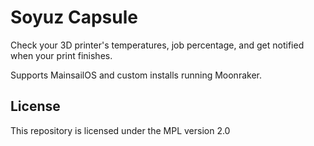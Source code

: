 # Soyuz Capsule

Check your 3D printer's temperatures, job percentage, and get notified when your print finishes.

Supports MainsailOS and custom installs running Moonraker.

## License

This repository is licensed under the MPL version 2.0
